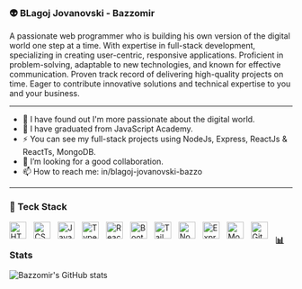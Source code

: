 ### 👽 BLagoj Jovanovski - Bazzomir

A passionate web programmer who is building his own version of the digital world one step at a time. With expertise in full-stack development, specializing in creating user-centric, responsive applications. Proficient in problem-solving, adaptable to new technologies, and known for effective communication. Proven track record of delivering high-quality projects on time. Eager to contribute innovative solutions and technical expertise to you and your business.

---

- 🔭 I have found out I'm more passionate about the digital world.
- 🌱 I have graduated from JavaScript Academy.
- ⚡ You can see my full-stack projects using NodeJs, Express, ReactJs & ReactTs, MongoDB.
- 👯 I’m looking for a good collaboration.
- 📫 How to reach me: in/blagoj-jovanovski-bazzo

---

### 🧰 Teck Stack

<img align="left" alt="HTML" width="30px" style="padding-right:10px" src="https://cdn.jsdelivr.net/gh/devicons/devicon@latest/icons/html5/html5-original.svg" />
<img align="left" alt="CSS" width="30px" style="padding-right:10px" src="https://cdn.jsdelivr.net/gh/devicons/devicon@latest/icons/css3/css3-original.svg" />
<img align="left" alt="JavaScript" width="30px" style="padding-right:10px" src="https://cdn.jsdelivr.net/gh/devicons/devicon@latest/icons/javascript/javascript-original.svg" />
<img align="left" alt="TypeScript" width="30px" style="padding-right:10px" src="https://cdn.jsdelivr.net/gh/devicons/devicon@latest/icons/typescript/typescript-original.svg" />
<img align="left" alt="React" width="30px" style="padding-right:10px" src="https://cdn.jsdelivr.net/gh/devicons/devicon@latest/icons/react/react-original.svg" />
<img align="left" alt="Bootstrap" width="30px" style="padding-right:10px" src="https://cdn.jsdelivr.net/gh/devicons/devicon@latest/icons/bootstrap/bootstrap-original.svg" />
<img align="left" alt="Tailwind" width="30px" style="padding-right:10px" src="https://cdn.jsdelivr.net/gh/devicons/devicon@latest/icons/tailwindcss/tailwindcss-original.svg" />
<img align="left" alt="Node" width="30px" style="padding-right:10px" src="https://cdn.jsdelivr.net/gh/devicons/devicon@latest/icons/nodejs/nodejs-original.svg" />
<img align="left" alt="Express" width="30px" style="padding-right:10px" src="https://cdn.jsdelivr.net/gh/devicons/devicon@latest/icons/express/express-original.svg" />
<img align="left" alt="MongoDB" width="30px" style="padding-right:10px" src="https://cdn.jsdelivr.net/gh/devicons/devicon@latest/icons/mongodb/mongodb-original.svg" />
<img align="left" alt="Git" width="30px" style="padding-right:10px" src="https://cdn.jsdelivr.net/gh/devicons/devicon@latest/icons/git/git-original.svg" />

#


### 📊 Stats

![Bazzomir's GitHub stats](https://github-readme-stats.vercel.app/api?username=bazzomir&show_icons=true&theme=panda)
